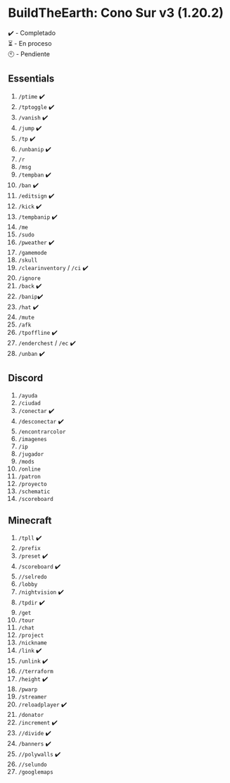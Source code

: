 # BuildTheEarth: Cono Sur v3 (1.20.2)

✔️ - Completado  
⏳ - En proceso  
🕙 - Pendiente

## Essentials
1. `/ptime` ✔️
2. `/tptoggle` ✔️
3. `/vanish` ✔️
4. `/jump` ✔️
5. `/tp` ✔️
6. `/unbanip` ✔️
7. `/r`
8. `/msg`
9. `/tempban` ✔️
10. `/ban` ✔️
11. `/editsign` ✔️
12. `/kick` ✔️
13. `/tempbanip` ✔️
14. `/me`
15. `/sudo`
16. `/pweather` ✔️
17. `/gamemode`
18. `/skull`
19. `/clearinventory` / `/ci` ✔️
20. `/ignore`
21. `/back` ✔️
22. `/banip`✔️
23. `/hat` ✔️
24. `/mute`
25. `/afk`
26. `/tpoffline` ✔️
27. `/enderchest` / `/ec` ✔️
28. `/unban` ✔️

## Discord
1. `/ayuda`
2. `/ciudad`
3. `/conectar` ✔️
4. `/desconectar` ✔️
5. `/encontrarcolor`
6. `/imagenes`
7. `/ip`
8. `/jugador`
9. `/mods`
10. `/online`
11. `/patron`
12. `/proyecto`
13. `/schematic`
14. `/scoreboard`

## Minecraft
1. `/tpll` ✔️
2. `/prefix` 
3. `/preset` ✔️
4. `/scoreboard` ✔️
5. `//selredo`
6. `/lobby`
7. `/nightvision` ✔️
8. `/tpdir` ✔️
9. `/get`
10. `/tour`
11. `/chat`
12. `/project`
13. `/nickname`
14. `/link` ✔️
15. `/unlink` ✔️
16. `//terraform`
17. `/height` ✔️
18. `/pwarp`
19. `/streamer`
20. `/reloadplayer` ✔️
21. `/donator`
22. `/increment` ✔️
23. `//divide` ✔️
24. `/banners` ✔️
25. `//polywalls` ✔️
26. `//selundo`
27. `/googlemaps`